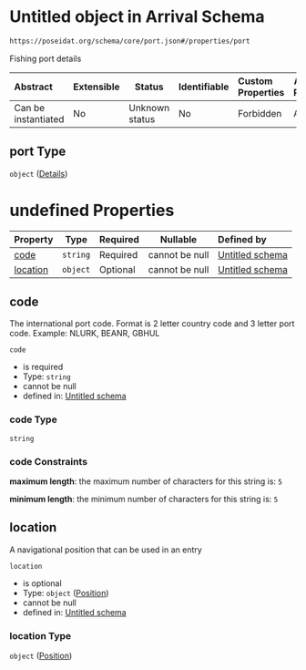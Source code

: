 # Untitled object in Arrival Schema

```txt
https://poseidat.org/schema/core/port.json#/properties/port
```

Fishing port details


| Abstract            | Extensible | Status         | Identifiable | Custom Properties | Additional Properties | Access Restrictions | Defined In                                                          |
| :------------------ | ---------- | -------------- | ------------ | :---------------- | --------------------- | ------------------- | ------------------------------------------------------------------- |
| Can be instantiated | No         | Unknown status | No           | Forbidden         | Allowed               | none                | [arrival.json\*](schemas/entry/arrival.json "open original schema") |

## port Type

`object` ([Details](arrival-properties-port.md))

# undefined Properties

| Property              | Type     | Required | Nullable       | Defined by                                                                                                                      |
| :-------------------- | -------- | -------- | -------------- | :------------------------------------------------------------------------------------------------------------------------------ |
| [code](#code)         | `string` | Required | cannot be null | [Untitled schema](port-properties-code.md "https&#x3A;//poseidat.org/schema/core/port.json#/properties/code")                   |
| [location](#location) | `object` | Optional | cannot be null | [Untitled schema](trip-entry-properties-position.md "https&#x3A;//poseidat.org/schema/core/position.json#/properties/location") |

## code

The international port code. Format is 2 letter country code and 3 letter port code. Example: NLURK, BEANR, GBHUL


`code`

-   is required
-   Type: `string`
-   cannot be null
-   defined in: [Untitled schema](port-properties-code.md "https&#x3A;//poseidat.org/schema/core/port.json#/properties/code")

### code Type

`string`

### code Constraints

**maximum length**: the maximum number of characters for this string is: `5`

**minimum length**: the minimum number of characters for this string is: `5`

## location

A navigational position that can be used in an entry


`location`

-   is optional
-   Type: `object` ([Position](trip-entry-properties-position.md))
-   cannot be null
-   defined in: [Untitled schema](trip-entry-properties-position.md "https&#x3A;//poseidat.org/schema/core/position.json#/properties/location")

### location Type

`object` ([Position](trip-entry-properties-position.md))
